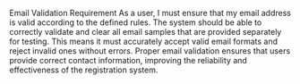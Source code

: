 Email Validation Requirement
As a user, I must ensure that my email address is valid according to the defined rules. The system should be able to correctly validate and clear all email samples that are provided separately for testing. This means it must accurately accept valid email formats and reject invalid ones without errors. Proper email validation ensures that users provide correct contact information, improving the reliability and effectiveness of the registration system.
